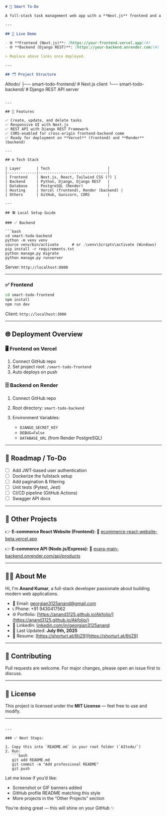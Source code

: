 

```markdown
# 🧠 Smart To-Do

A full‑stack task management web app with a **Next.js** frontend and a **Django REST API** backend — designed to boost productivity and manage tasks seamlessly.

---

## 🚀 Live Demo

- 🌐 **Frontend (Next.js)**: [https://your-frontend.vercel.app](#)
- 🌐 **Backend (Django REST)**: [https://your-backend.onrender.com](#)

> Replace above links once deployed.

---

## 🗂️ Project Structure

```

AItodo/
├── smart-todo-frontend/    # Next.js client
└── smart-todo-backend/     # Django REST API server

````

---

## 🎯 Features

✅ Create, update, and delete tasks  
✅ Responsive UI with Next.js  
✅ REST API with Django REST Framework  
✅ CORS-enabled for cross-origin frontend-backend comm  
✅ Ready for deployment on **Vercel** (frontend) and **Render** (backend)

---

## ⚙️ Tech Stack

| Layer       | Tech                          |
|-------------|-------------------------------|
| Frontend    | Next.js, React, Tailwind CSS (?) |
| Backend     | Python, Django, Django REST   |
| Database    | PostgreSQL (Render)           |
| Hosting     | Vercel (frontend), Render (backend) |
| Others      | GitHub, Gunicorn, CORS        |

---

## 🛠️ Local Setup Guide

### ✅ Backend

```bash
cd smart-todo-backend
python -m venv venv
source venv/bin/activate      # or .\venv\Scripts\activate (Windows)
pip install -r requirements.txt
python manage.py migrate
python manage.py runserver
````

Server: `http://localhost:8000`

---

### ✅ Frontend

```bash
cd smart-todo-frontend
npm install
npm run dev
```

Client: `http://localhost:3000`

---

## 🌐 Deployment Overview

### 🖥️ Frontend on Vercel

1. Connect GitHub repo
2. Set project root: `/smart-todo-frontend`
3. Auto deploys on push

### 🗄️ Backend on Render

1. Connect GitHub repo
2. Root directory: `smart-todo-backend`
3. Environment Variables:

   * `DJANGO_SECRET_KEY`
   * `DEBUG=False`
   * `DATABASE_URL` (from Render PostgreSQL)

---

## 🧪 Roadmap / To-Do

* [ ] Add JWT-based user authentication
* [ ] Dockerize the fullstack setup
* [ ] Add pagination & filtering
* [ ] Unit tests (Pytest, Jest)
* [ ] CI/CD pipeline (GitHub Actions)
* [ ] Swagger API docs

---

## 📌 Other Projects

👉 **E-commerce React Website (Frontend):**
🔗 [ecommerce-react-website-beta.vercel.app](https://ecommerce-react-website-beta.vercel.app/)

👉 **E-commerce API (Node.js/Express):**
🔗 [evara-main-backend.onrender.com/api/products](https://evara-main-backend.onrender.com/api/products)

---

## 👨‍💻 About Me

Hi, I'm **Anand Kumar**, a full-stack developer passionate about building modern web applications.

* 📧 Email: [georgian3125anand@gmail.com](mailto:georgian3125anand@gmail.com)
* 📞 Phone: +91 9430417562
* 🌐 Portfolio: [https://anand3125.github.io/Akfolio/](https://anand3125.github.io/Akfolio/)
* 🔗 LinkedIn: [linkedin.com/in/georgian3125anand](https://www.linkedin.com/in/georgian3125anand/)
* 📅 Last Updated: **July 9th, 2025**
* 📄 Resume: [https://shorturl.at/6tjZ9](https://shorturl.at/6tjZ9)

---

## 🤝 Contributing

Pull requests are welcome. For major changes, please open an issue first to discuss.

---

## 📄 License

This project is licensed under the **MIT License** — feel free to use and modify.

---

````

---

### ✅ Next Steps:

1. Copy this into `README.md` in your root folder (`AItodo/`)
2. Run:
   ```bash
   git add README.md
   git commit -m "Add professional README"
   git push
````

Let me know if you’d like:

* Screenshot or GIF banners added
* GitHub profile README matching this style
* More projects in the “Other Projects” section

You're doing great — this will shine on your GitHub ✨
